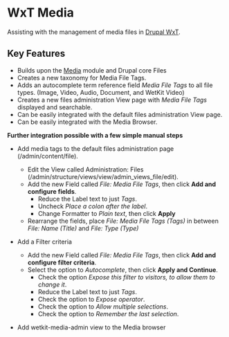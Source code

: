 WxT Media
=========

Assisting with the management of media files in [Drupal WxT][drupalwxt].

Key Features
------------

* Builds upon the [Media][media] module and Drupal core Files
* Creates a new taxonomy for Media File Tags.
* Adds an autocomplete term reference field <i>Media File Tags</i> to all file types. (Image, Video, Audio, Document, and WetKit Video)
* Creates a new files administration View page with <i>Media File Tags</i> displayed and searchable.
* Can be easily integrated with the default files administration View page.
* Can be easily integrated with the Media Browser.


<b>Further integration possible with a few simple manual steps</b>


* Add media tags to the default files administration page (/admin/content/file).
  * Edit the View called Administration: Files (/admin/structure/views/view/admin_views_file/edit).
  * Add the new Field called <i>File: Media File Tags</i>, then click <b>Add and configure fields</b>.
    * Reduce the Label text to just <i>Tags</i>.
    * Uncheck <i>Place a colon after the label</i>.
    * Change Formatter to <i>Plain text</i>, then click <b>Apply</b>
  * Rearrange the fields, place <i>File: Media File Tags (Tags)</i> in between <i>File: Name (Title)</i> and <i>File: Type (Type)</i>

* Add a Filter criteria
  * Add the new Field called <i>File: Media File Tags</i>, then click <b>Add and configure filter criteria</b>.
  * Select the option to <i>Autocomplete</i>, then click <b>Apply and Continue</b>.
    * Check the option <i>Expose this filter to visitors, to allow them to change it</i>.
    * Reduce the Label text to just <i>Tags</i>.
    * Check the option to <i>Expose operator</i>.
    * Check the option to <i>Allow multiple selections</i>.
    * Check the option to <i>Remember the last selection</i>.


* Add wetkit-media-admin view to the Media browser


<!-- Links Referenced -->

[drupalwxt]:               http://www.drupal.org/project/wetkit
[media]:               http://www.drupal.org/project/media
